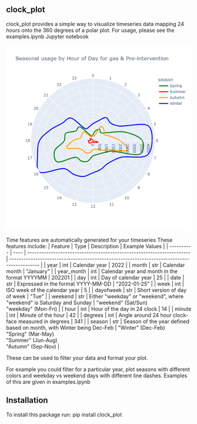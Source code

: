 ## clock_plot

clock_plot provides a simple way to visualize timeseries data mapping 24 hours onto the 360 degrees of a polar plot. 
For usage, please see the examples.ipynb Jupyter notebook

![seasonal gas usage clock plot](/data/seasonal_gas_usage.png)

Time features are automatically generated for your timeseries
These features include:
| Feature    | Type | Description                                                           | Example Values                                                                             |
| ---------- | ---- | --------------------------------------------------------------------- | ------------------------------------------------------------------------------------------ |
| year       | int  | Calendar year                                                         | 2022                                                                                       |
| month      | str  | Calendar month                                                        | "January"                                                                                  |
| year_month | int  | Calendar year and month in the format YYYYMM                          | 202201                                                                                     |
| day        | int  | Day of calendar year                                                  | 25                                                                                         |
| date       | str  | Expressed in the format YYYY-MM-DD                                    | "2022-01-25"                                                                               |
| week       | int  | ISO week of the calendar year                                         | 5                                                                                          |
| dayofweek  | str  | Short version of day of week                                          | "Tue"                                                                                      |
| weekend    | str  | Either "weekday" or "weekend", where "weekend" is Saturday and Sunday | "weekend" (Sat/Sun) <br> "weekday" (Mon-Fri)                                               |
| hour       | int  | Hour of the day in 24 clock                                           | 14                                                                                         |
| minute     | int  | Minute of the hour                                                    | 42                                                                                         |
| degrees    | int  | Angle around 24 hour clock-face measured in degrees                   | 341                                                                                        |
| season     | str  | Season of the year defined based on month, with Winter being Dec-Feb  | "Winter" (Dec-Feb) <br> "Spring" (Mar-May) <br> "Summer" (Jun-Aug) <br> "Autumn" (Sep-Nov) |

These can be used to filter your data and format your plot.

For example you could filter for a particular year, plot seasons with different colors and weekday vs weekend days with different line dashes.
Examples of this are given in examples.ipynb

## Installation
To install this package run:
pip install clock_plot

